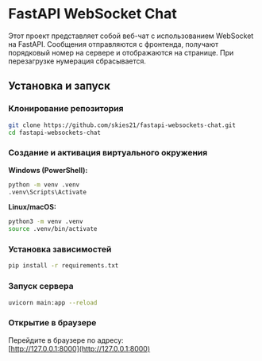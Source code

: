 # FastAPI WebSocket Chat

Этот проект представляет собой веб-чат с использованием WebSocket на FastAPI. Сообщения отправляются с фронтенда, получают порядковый номер на сервере и отображаются на странице. При перезагрузке нумерация сбрасывается.

## Установка и запуск

### Клонирование репозитория

```sh
git clone https://github.com/skies21/fastapi-websockets-chat.git
cd fastapi-websockets-chat
```

### Создание и активация виртуального окружения

**Windows (PowerShell):**

```sh
python -m venv .venv
.venv\Scripts\Activate
```

**Linux/macOS:**

```sh
python3 -m venv .venv
source .venv/bin/activate
```

### Установка зависимостей

```sh
pip install -r requirements.txt
```

### Запуск сервера

```sh
uvicorn main:app --reload
```

### Открытие в браузере

Перейдите в браузере по адресу:\
[http://127.0.0.1:8000](http://127.0.0.1:8000)

